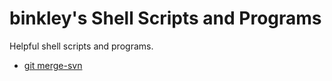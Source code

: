 # binkley's Shell Scripts and Programs

Helpful shell scripts and programs.

* [git merge-svn](bin/git-merge-svn)

